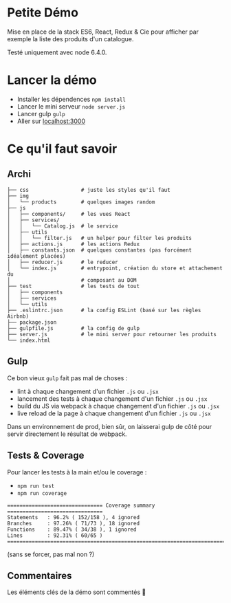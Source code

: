 
# Petite Démo

Mise en place de la stack ES6, React, Redux & Cie pour afficher par exemple
la liste des produits d'un catalogue.

Testé uniquement avec node 6.4.0.

# Lancer la démo

- Installer les dépendences `npm install`
- Lancer le mini serveur `node server.js`
- Lancer gulp `gulp`
- Aller sur [localhost:3000](http://localhost:3000)

# Ce qu'il faut savoir

## Archi

```
├── css                 # juste les styles qu'il faut
├── img
│   └── products        # quelques images random
├── js
│   ├── components/     # les vues React
│   ├── services/
│   │   └── Catalog.js  # le service
│   ├── utils
│   │   └── filter.js   # un helper pour filter les produits
│   ├── actions.js      # les actions Redux
│   ├── constants.json  # quelques constantes (pas forcément idéalement placées)
│   ├── reducer.js      # le reducer
│   └── index.js        # entrypoint, création du store et attachement du
│                       # composant au DOM
├── test                # les tests de tout
│   ├── components
│   ├── services
│   └── utils
├── .eslintrc.json      # la config ESLint (basé sur les règles Airbnb)
├── package.json
├── gulpfile.js         # la config de gulp
├── server.js           # le mini server pour retourner les produits
└── index.html
```

## Gulp

Ce bon vieux `gulp` fait pas mal de choses :

- lint à chaque changement d'un fichier `.js`  ou `.jsx`
- lancement des tests à chaque changement d'un fichier `.js`  ou `.jsx`
- build du JS via webpack à chaque changement d'un fichier `.js`  ou `.jsx`
- live reload de la page à chaque changement d'un fichier `.js`  ou `.jsx`

Dans un environnement de prod, bien sûr, on laisserai gulp de côté pour servir
directement le résultat de webpack.

## Tests & Coverage

Pour lancer les tests à la main et/ou le coverage :
- `npm run test`
- `npm run coverage`

```
=============================== Coverage summary ===============================
Statements   : 96.2% ( 152/158 ), 4 ignored
Branches     : 97.26% ( 71/73 ), 18 ignored
Functions    : 89.47% ( 34/38 ), 1 ignored
Lines        : 92.31% ( 60/65 )
================================================================================
```
(sans se forcer, pas mal non ?)

## Commentaires

Les éléments clés de la démo sont commentés 💪

